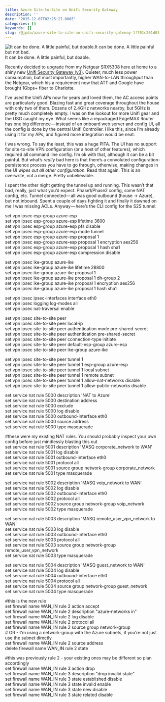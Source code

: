 ```yaml
---
title: Azure Site-to-Site on Unifi Security Gateway
description: ''
date: '2015-12-07T02:25:27.000Z'
categories: []
keywords: []
slug: /@jpda/azure-site-to-site-on-unifi-security-gateway-1f701c201d03
---
```


![It can be done. A little painful, but doable.It can be done. A little painful but not bad.](https://cdn-images-1.medium.com/max/800/0*7ulwBkZt6e6CXP81.jpg)
It can be done. A little painful, but doable.

Recently decided to upgrade from my Netgear SRX5308 here at home to a shiny new [Unifi Security Gateway (v3)](https://www.ubnt.com/unifi-switching-routing/usg/). Quieter, much less power consumption, but most importantly, higher WAN-to-LAN throughput than the Netgear, which his a requirement now that ATT and Google have brought 1Gbps+ fiber to Charlotte.

I’ve used the Unifi APs now for years and loved them, the AC access points are particularly good. Blazing fast and great coverage throughout the house with only two of them. Dozens of 2.4GHz networks nearby, but 5GHz is pretty much completely empty. I was on the lookout for more Unifi gear and the USG caught my eye. What seems like a repackaged EdgeMAX Router has one big difference — instead of an onboard web server and config UI, all the config is done by the central Unifi Controller. I like this, since I’m already using it for my APs, and figured more integration would be neat.

I was wrong. To say the least, this was a huge PITA. The UI has no support for site-to-site VPN configuration (or a host of other features), which required all command line config. I’m ok with that, although it can be a bit painful. But what’s _really_ bad here is that there’s a convoluted configuration-persistence process you have to go through, otherwise, making changes in the UI _wipes out all other configuration._ Read that again. This is an overwrite, not a merge. Pretty unbelievable.

I spent the other night getting the tunnel up and running. This wasn’t that bad, really, just what you’d expect. Phase1/Phase2 config, some NAT config, etc. Tunnel connected — all was good outbound (house → Azure), but not inbound. Spent a couple of days fighting it and finally it dawned on me I was missing ACLs. Anyway — here’s the CLI config for the S2S tunnel:

set vpn ipsec esp-group azure-esp  
set vpn ipsec esp-group azure-esp lifetime 3600  
set vpn ipsec esp-group azure-esp pfs disable  
set vpn ipsec esp-group azure-esp mode tunnel  
set vpn ipsec esp-group azure-esp proposal 1  
set vpn ipsec esp-group azure-esp proposal 1 encryption aes256  
set vpn ipsec esp-group azure-esp proposal 1 hash sha1  
set vpn ipsec esp-group azure-esp compression disable

set vpn ipsec ike-group azure-ike  
set vpn ipsec ike-group azure-ike lifetime 28800  
set vpn ipsec ike-group azure-ike proposal 1  
set vpn ipsec ike-group azure-ike proposal 1 dh-group 2  
set vpn ipsec ike-group azure-ike proposal 1 encryption aes256  
set vpn ipsec ike-group azure-ike proposal 1 hash sha1

set vpn ipsec ipsec-interfaces interface eth0  
set vpn ipsec logging log-modes all  
set vpn ipsec nat-traversal enable

set vpn ipsec site-to-site peer <Azure Gateway IP>  
set vpn ipsec site-to-site peer <Azure Gateway IP> local-ip <Local Public IP>  
set vpn ipsec site-to-site peer <Azure Gateway IP> authentication mode pre-shared-secret  
set vpn ipsec site-to-site peer <Azure Gateway IP> authentication pre-shared-secret <Azure Key>  
set vpn ipsec site-to-site peer <Azure Gateway IP> connection-type initiate  
set vpn ipsec site-to-site peer <Azure Gateway IP> default-esp-group azure-esp  
set vpn ipsec site-to-site peer <Azure Gateway IP> ike-group azure-ike

set vpn ipsec site-to-site peer <Azure Gateway IP> tunnel 1  
set vpn ipsec site-to-site peer <Azure Gateway IP> tunnel 1 esp-group azure-esp  
set vpn ipsec site-to-site peer <Azure Gateway IP> tunnel 1 local subnet <Local Subnet>  
set vpn ipsec site-to-site peer <Azure Gateway IP> tunnel 1 remote subnet <Azure Subnet>  
set vpn ipsec site-to-site peer <Azure Gateway IP> tunnel 1 allow-nat-networks disable  
set vpn ipsec site-to-site peer <Azure Gateway IP> tunnel 1 allow-public-networks disable

set service nat rule 5000 description 'NAT to Azure'  
set service nat rule 5000 destination address <Azure Subnet>  
set service nat rule 5000 exclude  
set service nat rule 5000 log disable  
set service nat rule 5000 outbound-interface eth0  
set service nat rule 5000 source address <Local Subnet>  
set service nat rule 5000 type masquerade

#these were my existing NAT rules. You should probably inspect your own config before just mindlessly blasting this out  
set service nat rule 5001 description 'MASQ corporate\_network to WAN'  
set service nat rule 5001 log disable  
set service nat rule 5001 outbound-interface eth0  
set service nat rule 5001 protocol all  
set service nat rule 5001 source group network-group corporate\_network  
set service nat rule 5001 type masquerade

set service nat rule 5002 description 'MASQ voip\_network to WAN'  
set service nat rule 5002 log disable  
set service nat rule 5002 outbound-interface eth0  
set service nat rule 5002 protocol all  
set service nat rule 5002 source group network-group voip\_network  
set service nat rule 5002 type masquerade

set service nat rule 5003 description 'MASQ remote\_user\_vpn\_network to WAN'  
set service nat rule 5003 log disable  
set service nat rule 5003 outbound-interface eth0  
set service nat rule 5003 protocol all  
set service nat rule 5003 source group network-group remote\_user\_vpn\_network  
set service nat rule 5003 type masquerade

set service nat rule 5004 description 'MASQ guest\_network to WAN'  
set service nat rule 5004 log disable  
set service nat rule 5004 outbound-interface eth0  
set service nat rule 5004 protocol all  
set service nat rule 5004 source group network-group guest\_network  
set service nat rule 5004 type masquerade

#this is the new rule  
set firewall name WAN\_IN rule 2 action accept  
set firewall name WAN\_IN rule 2 description "azure-networks in"  
set firewall name WAN\_IN rule 2 log disable  
set firewall name WAN\_IN rule 2 protocol all  
set firewall name WAN\_IN rule 2 source group network-group   
\# OR - I'm using a network-group with the Azure subnets, if you're not just use the subnet directly  
set firewall name WAN\_IN rule 2 source address   
delete firewall name WAN\_IN rule 2 state

#this was previously rule 2 - your existing ones may be different so plan accordingly  
set firewall name WAN\_IN rule 3 action drop  
set firewall name WAN\_IN rule 3 description "drop invalid state"  
set firewall name WAN\_IN rule 3 state established disable  
set firewall name WAN\_IN rule 3 state invalid enable  
set firewall name WAN\_IN rule 3 state new disable  
set firewall name WAN\_IN rule 3 state related disable